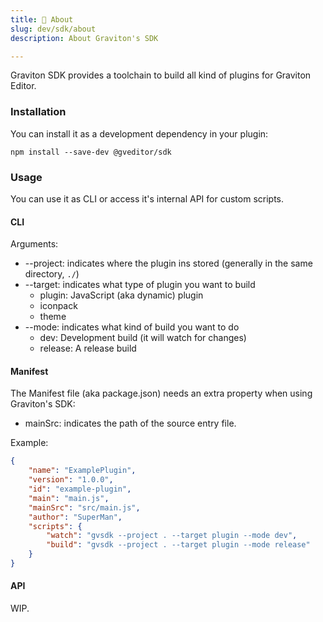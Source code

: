 ```yaml
---
title: 🧵 About
slug: dev/sdk/about
description: About Graviton's SDK

---
```


Graviton SDK provides a toolchain to build all kind of plugins for Graviton Editor.

### Installation

You can install it as a development dependency in your plugin:

```shell
npm install --save-dev @gveditor/sdk
```

### Usage

You can use it as CLI or access it's internal API  for custom scripts.

#### CLI

Arguments: 
* --project: indicates where the plugin ins stored (generally in the same directory, `./`)
* --target: indicates what type of plugin you want to build
   - plugin: JavaScript (aka dynamic) plugin
   - iconpack
   - theme
* --mode: indicates what kind of build you want to do
   - dev: Development build (it will watch for changes)
   - release: A release build
   
#### Manifest

The Manifest file (aka package.json) needs an extra property when using Graviton's SDK:

* mainSrc: indicates the path of the source entry file.

Example:

```json
{
	"name": "ExamplePlugin",
	"version": "1.0.0",
	"id": "example-plugin",
	"main": "main.js",
	"mainSrc": "src/main.js",
	"author": "SuperMan",
	"scripts": {
		"watch": "gvsdk --project . --target plugin --mode dev",
		"build": "gvsdk --project . --target plugin --mode release"
	}
}
```

#### API

WIP.